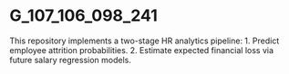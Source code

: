 # G_107_106_098_241
This repository implements a two-stage HR analytics pipeline:   1. Predict employee attrition probabilities.   2. Estimate expected financial loss via future salary regression models.  
